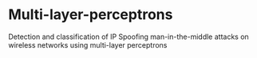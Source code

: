 # Multi-layer-perceptrons
Detection and classification of IP Spoofing man-in-the-middle attacks on wireless networks using multi-layer perceptrons
